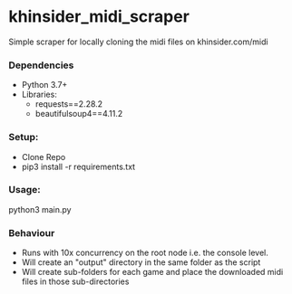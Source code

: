 # khinsider_midi_scraper
Simple scraper for locally cloning the midi files on khinsider.com/midi

### Dependencies
* Python 3.7+
* Libraries:
  * requests==2.28.2
  * beautifulsoup4==4.11.2

### Setup:
* Clone Repo
* pip3 install -r requirements.txt

### Usage:
python3 main.py

### Behaviour
* Runs with 10x concurrency on the root node i.e. the console level.
* Will create an "output" directory in the same folder as the script
* Will create sub-folders for each game and place the downloaded midi files in those sub-directories

